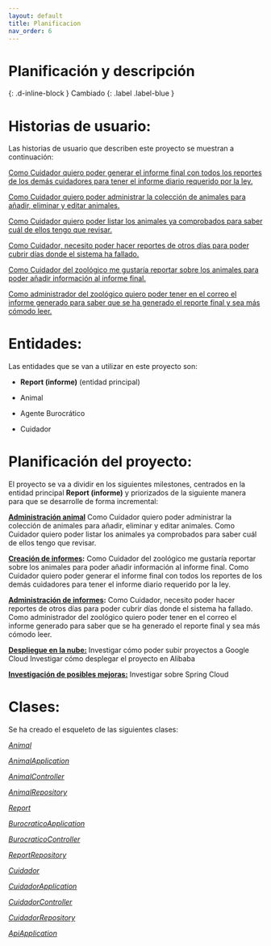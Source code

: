 ```yaml
---
layout: default
title: Planificacion
nav_order: 6
---
```


# Planificación y descripción
{: .d-inline-block }
Cambiado
{: .label .label-blue }

# **Historias de usuario:**

Las historias de usuario que describen este proyecto se muestran a continuación:

[Como Cuidador quiero poder generar el informe final con todos los reportes de los demás cuidadores para tener el informe diario requerido por la ley.](https://github.com/Guillergood/DailyReport-2.0/issues/11)

[Como Cuidador quiero poder administrar la colección de animales para añadir, eliminar y editar animales.](https://github.com/Guillergood/DailyReport-2.0/issues/12)

[Como Cuidador quiero poder listar los animales ya comprobados para saber cuál de ellos tengo que revisar.](https://github.com/Guillergood/DailyReport-2.0/issues/13)

[Como Cuidador, necesito poder hacer reportes de otros días para poder cubrir días donde el sistema ha fallado.](https://github.com/Guillergood/DailyReport-2.0/issues/17)

[Como Cuidador del zoológico me gustaría reportar sobre los animales para poder añadir información al informe final.](https://github.com/Guillergood/DailyReport-2.0/issues/10)

[Como administrador del zoológico quiero poder tener en el correo el informe generado para saber que se ha generado el reporte final y sea más cómodo leer.](https://github.com/Guillergood/DailyReport-2.0/issues/15)

# **Entidades:**

Las entidades que se van a utilizar en este proyecto son:

- **Report (informe)** (entidad principal)
  
- Animal
  
- Agente Burocrático
  
- Cuidador

# **Planificación del proyecto:**

El proyecto se va a dividir en los siguientes milestones, centrados en la entidad principal **Report (informe)** y priorizados de la siguiente manera para que se desarrolle de forma incremental:

**[Administración animal](https://github.com/Guillergood/DailyReport-2.0/milestone/12)**
Como Cuidador quiero poder administrar la colección de animales para añadir, eliminar y editar animales.
Como Cuidador quiero poder listar los animales ya comprobados para saber cuál de ellos tengo que revisar.

**[Creación de informes](https://github.com/Guillergood/DailyReport-2.0/milestone/6):**
Como Cuidador del zoológico me gustaría reportar sobre los animales para poder añadir información al informe final.
Como Cuidador quiero poder generar el informe final con todos los reportes de los demás cuidadores para tener el informe diario requerido por la ley.

**[Administración de informes](https://github.com/Guillergood/DailyReport-2.0/milestone/7):**
Como Cuidador, necesito poder hacer reportes de otros días para poder cubrir días donde el sistema ha fallado.
Como administrador del zoológico quiero poder tener en el correo el informe generado para saber que se ha generado el reporte final y sea más cómodo leer.

**[Despliegue en la nube:](https://github.com/Guillergood/DailyReport-2.0/milestone/9)**
Investigar cómo poder subir proyectos a Google Cloud
Investigar cómo desplegar el proyecto en Alibaba

**[Investigación de posibles mejoras:](https://github.com/Guillergood/DailyReport-2.0/milestone/10)**
Investigar sobre Spring Cloud



# **Clases:**
Se ha creado el esqueleto de las siguientes clases:

  [*Animal*](https://github.com/Guillergood/DailyReport-2.0/blob/main/Animal/Animal.java)
  
  [*AnimalApplication*](https://github.com/Guillergood/DailyReport-2.0/blob/main/Animal/AnimalApplication.java)
  
  [*AnimalController*](https://github.com/Guillergood/DailyReport-2.0/blob/main/Animal/AnimalController.java)
  
  [*AnimalRepository*](https://github.com/Guillergood/DailyReport-2.0/blob/main/Animal/AnimalRepository.java)
  
  [*Report*](https://github.com/Guillergood/DailyReport-2.0/blob/main/Burocratico/Report.java)
  
  [*BurocraticoApplication*](https://github.com/Guillergood/DailyReport-2.0/blob/main/Burocratico/BurocraticoApplication.java)
  
  [*BurocraticoController*](https://github.com/Guillergood/DailyReport-2.0/blob/main/Burocratico/BurocraticoController.java)
  
  [*ReportRepository*](https://github.com/Guillergood/DailyReport-2.0/blob/main/Burocratico/ReportRepository.java)
  
  [*Cuidador*](https://github.com/Guillergood/DailyReport-2.0/blob/main/Cuidador/Cuidador.java)
  
  [*CuidadorApplication*](https://github.com/Guillergood/DailyReport-2.0/blob/main/Cuidador/CuidadorApplication.java)
  
  [*CuidadorController*](https://github.com/Guillergood/DailyReport-2.0/blob/main/Cuidador/CuidadorController.java)
  
  [*CuidadorRepository*](https://github.com/Guillergood/DailyReport-2.0/blob/main/Cuidador/CuidadorRepository.java)
  
  [*ApiApplication*](https://github.com/Guillergood/DailyReport-2.0/blob/main/API/ApiApplication.java)